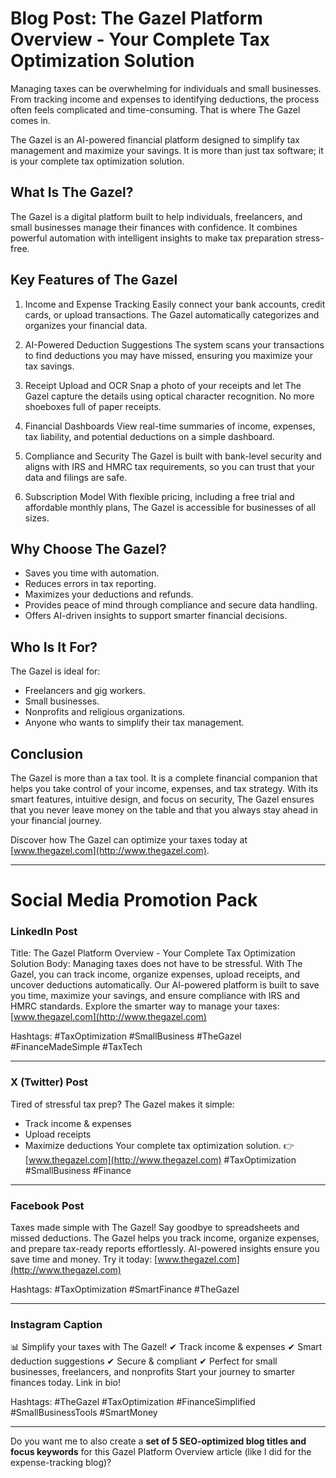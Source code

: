 # Blog Post: The Gazel Platform Overview - Your Complete Tax Optimization Solution

Managing taxes can be overwhelming for individuals and small businesses. From tracking income and expenses to identifying deductions, the process often feels complicated and time-consuming. That is where The Gazel comes in.

The Gazel is an AI-powered financial platform designed to simplify tax management and maximize your savings. It is more than just tax software; it is your complete tax optimization solution.

## What Is The Gazel?

The Gazel is a digital platform built to help individuals, freelancers, and small businesses manage their finances with confidence. It combines powerful automation with intelligent insights to make tax preparation stress-free.

## Key Features of The Gazel

1. Income and Expense Tracking
   Easily connect your bank accounts, credit cards, or upload transactions. The Gazel automatically categorizes and organizes your financial data.

2. AI-Powered Deduction Suggestions
   The system scans your transactions to find deductions you may have missed, ensuring you maximize your tax savings.

3. Receipt Upload and OCR
   Snap a photo of your receipts and let The Gazel capture the details using optical character recognition. No more shoeboxes full of paper receipts.

4. Financial Dashboards
   View real-time summaries of income, expenses, tax liability, and potential deductions on a simple dashboard.

5. Compliance and Security
   The Gazel is built with bank-level security and aligns with IRS and HMRC tax requirements, so you can trust that your data and filings are safe.

6. Subscription Model
   With flexible pricing, including a free trial and affordable monthly plans, The Gazel is accessible for businesses of all sizes.

## Why Choose The Gazel?

* Saves you time with automation.
* Reduces errors in tax reporting.
* Maximizes your deductions and refunds.
* Provides peace of mind through compliance and secure data handling.
* Offers AI-driven insights to support smarter financial decisions.

## Who Is It For?

The Gazel is ideal for:

* Freelancers and gig workers.
* Small businesses.
* Nonprofits and religious organizations.
* Anyone who wants to simplify their tax management.

## Conclusion

The Gazel is more than a tax tool. It is a complete financial companion that helps you take control of your income, expenses, and tax strategy. With its smart features, intuitive design, and focus on security, The Gazel ensures that you never leave money on the table and that you always stay ahead in your financial journey.

Discover how The Gazel can optimize your taxes today at [www.thegazel.com](http://www.thegazel.com).

---

# Social Media Promotion Pack

### LinkedIn Post

Title: The Gazel Platform Overview - Your Complete Tax Optimization Solution
Body:
Managing taxes does not have to be stressful. With The Gazel, you can track income, organize expenses, upload receipts, and uncover deductions automatically. Our AI-powered platform is built to save you time, maximize your savings, and ensure compliance with IRS and HMRC standards.
Explore the smarter way to manage your taxes: [www.thegazel.com](http://www.thegazel.com)

Hashtags: #TaxOptimization #SmallBusiness #TheGazel #FinanceMadeSimple #TaxTech

---

### X (Twitter) Post

Tired of stressful tax prep? The Gazel makes it simple:

* Track income & expenses
* Upload receipts
* Maximize deductions
  Your complete tax optimization solution.
  👉 [www.thegazel.com](http://www.thegazel.com)
  \#TaxOptimization #SmallBusiness #Finance

---

### Facebook Post

Taxes made simple with The Gazel!
Say goodbye to spreadsheets and missed deductions. The Gazel helps you track income, organize expenses, and prepare tax-ready reports effortlessly. AI-powered insights ensure you save time and money.
Try it today: [www.thegazel.com](http://www.thegazel.com)

Hashtags: #TaxOptimization #SmartFinance #TheGazel

---

### Instagram Caption

📊 Simplify your taxes with The Gazel!
✔ Track income & expenses
✔ Smart deduction suggestions
✔ Secure & compliant
✔ Perfect for small businesses, freelancers, and nonprofits
Start your journey to smarter finances today. Link in bio!

Hashtags: #TheGazel #TaxOptimization #FinanceSimplified #SmallBusinessTools #SmartMoney

---

Do you want me to also create a **set of 5 SEO-optimized blog titles and focus keywords** for this Gazel Platform Overview article (like I did for the expense-tracking blog)?
